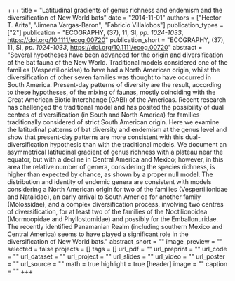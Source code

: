 +++
title = "Latitudinal gradients of genus richness and endemism and the diversification of New World bats"
date = "2014-11-01"
authors = ["Hector T. Arita", "Jimena Vargas-Baron", "Fabricio Villalobos"]
publication_types = ["2"]
publication = "ECOGRAPHY, (37), 11, SI, _pp. 1024-1033_, https://doi.org/10.1111/ecog.00720"
publication_short = "ECOGRAPHY, (37), 11, SI, _pp. 1024-1033_, https://doi.org/10.1111/ecog.00720"
abstract = "Several hypotheses have been advanced for the origin and diversification of the bat fauna of the New World. Traditional models considered one of the families (Vespertilionidae) to have had a North American origin, whilst the diversification of other seven families was thought to have occurred in South America. Present-day patterns of diversity are the result, according to these hypotheses, of the mixing of faunas, mostly coinciding with the Great American Biotic Interchange (GABI) of the Americas. Recent research has challenged the traditional model and has posited the possibility of dual centres of diversification (in South and North America) for families traditionally considered of strict South American origin. Here we examine the latitudinal patterns of bat diversity and endemism at the genus level and show that present-day patterns are more consistent with this dual-diversification hypothesis than with the traditional models. We document an asymmetrical latitudinal gradient of genus richness with a plateau near the equator, but with a decline in Central America and Mexico; however, in this area the relative number of genera, considering the species richness, is higher than expected by chance, as shown by a proper null model. The distribution and identity of endemic genera are consistent with models considering a North American origin for two of the families (Vespertilionidae and Natalidae), an early arrival to South America for another family (Molossidae), and a complex diversification process, involving two centres of diversification, for at least two of the families of the Noctilionoidea (Mormoopidae and Phyllostomidae) and possibly for the Emballonuridae. The recently identified Panamanian Realm (including southern Mexico and Central America) seems to have played a significant role in the diversification of New World bats."
abstract_short = ""
image_preview = ""
selected = false
projects = []
tags = []
url_pdf = ""
url_preprint = ""
url_code = ""
url_dataset = ""
url_project = ""
url_slides = ""
url_video = ""
url_poster = ""
url_source = ""
math = true
highlight = true
[header]
image = ""
caption = ""
+++
